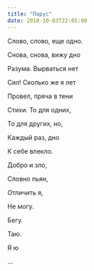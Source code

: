 ```yaml
---
title: "Парус"
date: 2010-10-03T22:05:00
---
```


Слово, слово, еще одно.

Снова, снова, вижу дно

Разума. Вырваться нет

Сил! Сколько же я лет

Провел, пряча в тени

Стихи. То для одних,

То для других, но,

Каждый раз, дно

К себе влекло.

Добро и зло,

Словно пьян,

Отличить я,

Не могу.

Бегу.

Таю.

Я ю

...
